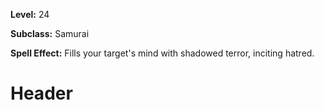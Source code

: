 <!-- TITLE: Brunt End -->
<!-- SUBTITLE:  -->

**Level:** 24

**Subclass:** Samurai

**Spell Effect:** Fills your target's mind with shadowed terror, inciting hatred.

# Header
